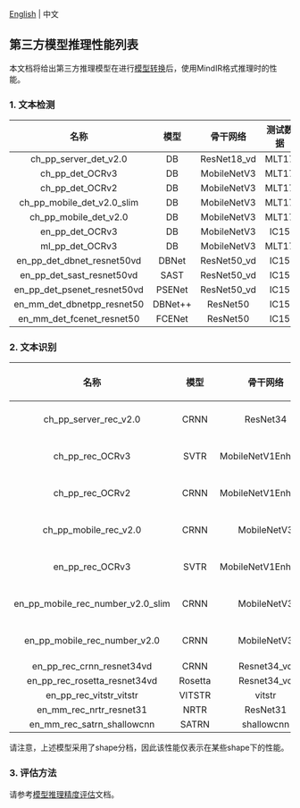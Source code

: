 [English](../../en/inference/model_perf_thirdparty.md) | 中文

## 第三方模型推理性能列表

本文档将给出第三方推理模型在进行[模型转换](convert_tutorial.md)后，使用MindIR格式推理时的性能。

### 1. 文本检测

|             名称             |  模型   |   骨干网络    | 测试数据 | recall | precision | f-score |    来源    |
|:---------------------------:|:-------:|:-----------:|:------:|:------:|:---------:|:-------:|:---------:|
|    ch_pp_server_det_v2.0    |   DB    | ResNet18_vd | MLT17  | 0.3637 |  0.6340   | 0.4622  | PaddleOCR |
|       ch_pp_det_OCRv3       |   DB    | MobileNetV3 | MLT17  | 0.2557 |  0.5021   | 0.3389  | PaddleOCR |
|       ch_pp_det_OCRv2       |   DB    | MobileNetV3 | MLT17  | 0.3258 |  0.6318   | 0.4299  | PaddleOCR |
| ch_pp_mobile_det_v2.0_slim  |   DB    | MobileNetV3 | MLT17  | 0.2346 |  0.4868   | 0.3166  | PaddleOCR |
|    ch_pp_mobile_det_v2.0    |   DB    | MobileNetV3 | MLT17  | 0.2403 |  0.4597   | 0.3156  | PaddleOCR |
|       en_pp_det_OCRv3       |   DB    | MobileNetV3 |  IC15  | 0.3866 |  0.4630   | 0.4214  | PaddleOCR |
|       ml_pp_det_OCRv3       |   DB    | MobileNetV3 | MLT17  | 0.5992 |  0.7348   | 0.6601  | PaddleOCR |
| en_pp_det_dbnet_resnet50vd  |  DBNet  | ResNet50_vd |  IC15  | 0.8281 |  0.7716   | 0.7989  | PaddleOCR |
|  en_pp_det_sast_resnet50vd  |  SAST   | ResNet50_vd |  IC15  | 0.7463 |  0.9043   | 0.8177  | PaddleOCR |
| en_pp_det_psenet_resnet50vd | PSENet  | ResNet50_vd |  IC15  | 0.7664 |  0.8463   | 0.8044  | PaddleOCR |
| en_mm_det_dbnetpp_resnet50  | DBNet++ |  ResNet50   |  IC15  | 0.8387 |  0.7900   | 0.8136  |   MMOCR   |
|  en_mm_det_fcenet_resnet50  | FCENet  |  ResNet50   |  IC15  | 0.8681 |  0.8074   | 0.8367  |   MMOCR   |

### 2. 文本识别

|                名称                |  模型   |       骨干网络       |       测试数据        | accuracy | norm edit distance |    来源    |
|:---------------------------------:|:-------:|:------------------:|:--------------------:|:--------:|:------------------:|:---------:|
|       ch_pp_server_rec_v2.0       |  CRNN   |      ResNet34      | MLT17 (only Chinese) |  0.4991  |       0.7411       | PaddleOCR |
|          ch_pp_rec_OCRv3          |  SVTR   | MobileNetV1Enhance | MLT17 (only Chinese) |  0.4991  |       0.7535       | PaddleOCR |
|          ch_pp_rec_OCRv2          |  CRNN   | MobileNetV1Enhance | MLT17 (only Chinese) |  0.4459  |       0.7036       | PaddleOCR |
|       ch_pp_mobile_rec_v2.0       |  CRNN   |    MobileNetV3     | MLT17 (only Chinese) |  0.2459  |       0.4878       | PaddleOCR |
|          en_pp_rec_OCRv3          |  SVTR   | MobileNetV1Enhance | MLT17 (only English) |  0.7964  |       0.8854       | PaddleOCR |
| en_pp_mobile_rec_number_v2.0_slim |  CRNN   |    MobileNetV3     | MLT17 (only English) |  0.0164  |       0.0657       | PaddleOCR |
|   en_pp_mobile_rec_number_v2.0    |  CRNN   |    MobileNetV3     | MLT17 (only English) |  0.4304  |       0.5944       | PaddleOCR |
|     en_pp_rec_crnn_resnet34vd     |  CRNN   |    Resnet34_vd     |         IC15         |  0.6635  |       0.8392       | PaddleOCR |
|   en_pp_rec_rosetta_resnet34vd    | Rosetta |    Resnet34_vd     |         IC15         |  0.6428  |       0.8321       | PaddleOCR |
|      en_pp_rec_vitstr_vitstr      | VITSTR  |       vitstr       |         IC15         |  0.6842  |       0.8578       | PaddleOCR |
|      en_mm_rec_nrtr_resnet31      |  NRTR   |      ResNet31      |         IC15         |  0.6726  |       0.8574       |   MMOCR   |
|    en_mm_rec_satrn_shallowcnn     |  SATRN  |     shallowcnn     |         IC15         |  0.7352  |       0.8887       |   MMOCR   |

请注意，上述模型采用了shape分档，因此该性能仅表示在某些shape下的性能。

### 3. 评估方法

请参考[模型推理精度评估](model_evaluation.md)文档。
